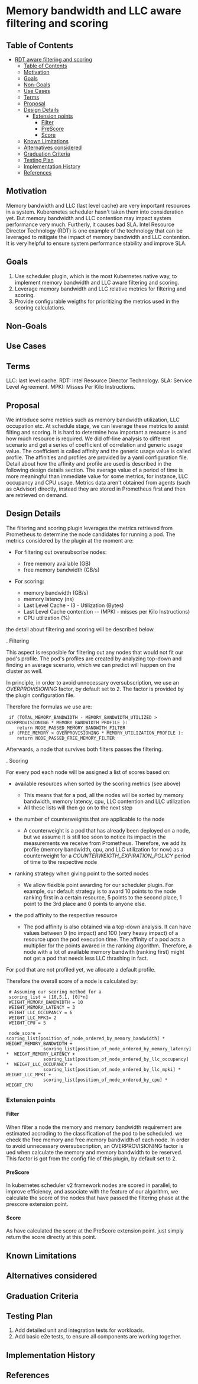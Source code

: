 # Memory bandwidth and LLC aware filtering and scoring

## Table of Contents

<!-- toc -->
- [RDT aware filtering and scoring](#RDT-aware-filtering-and-scoring)
  - [Table of Contents](#table-of-contents)
  - [Motivation](#motivation)
  - [Goals](#goals)
  - [Non-Goals](#non-goals)
  - [Use Cases](#use-cases)
  - [Terms](#terms)
  - [Proposal](#proposal)
  - [Design Details](#design-details)
    - [Extension points](#extension-points)
      - [Filter](#filter)
      - [PreScore](#prescore)
      - [Score](#score)
  - [Known Limitations](#known-limitations)
  - [Alternatives considered](#alternatives-considered)
  - [Graduation Criteria](#graduation-criteria)
  - [Testing Plan](#testing-plan)
  - [Implementation History](#implementation-history)
  - [References](#references)
<!-- /toc -->

## Motivation

Memory bandwidth and LLC (last level cache) are very important resources in a system. Kuberenetes scheduler hasn't taken them into consideration yet. But memory bandwidth and LLC contention may impact system performance very much. Furtherly, it causes bad SLA. Intel Resource Director Technology (RDT) is one example of the technology that can be leveraged to mitigate the impact of memory bandwidth and LLC contention. It is very helpful to ensure system performance stability and improve SLA. 

## Goals
1. Use scheduler plugin, which is the most Kubernetes native way, to implement memory bandwidth and LLC aware filtering and scoring.
2. Leverage memory bandwidth and LLC relative metrics for filtering and scoring.
3. Provide configurable weigths for prioritizing the metrics used in the scoring calculations.

## Non-Goals

## Use Cases

## Terms
LLC: last level cache.
RDT: Intel Resource Director Technology.
SLA: Service Level Agreement.
MPKI: Misses Per Kilo Instructions.

## Proposal
We introduce some metrics such as memory bandwidth utilization, LLC occupation etc. At schedule stage, we can leverage these metrics to assist filting and scoring. It is hard to determine how important a resource is and how much resource is required. We did off-line analysis to different scenario and get a series of coefficient of correlation and generic usage value. The coefficient is called affinity and the generic usage value is called profile. The affinities and profiles are provided by a yaml configuration file. Detail about how the affinity and profile are used is described in the following design details section. The average value of a period of time is more meaningful than immediate value for some metrics, for instance, LLC occupancy and CPU usage. Metrics data aren't obtained from agents (such as cAdvisor) directly, instead they are stored in Prometheus first and then are retrieved on demand.

## Design Details
The filtering and scoring plugin leverages the metrics retrieved from Prometheus to determine the node candidates for running a pod. The metrics considered by the plugin at the moment are:

* For filtering out oversubscribe nodes: 

    * free memory available (GB)
    * free memory bandwidth (GB/s)

* For scoring:

    * memory bandwidth (GB/s)
    * memory latency (ns)
    * Last Level Cache - l3 - Utilization (Bytes)
    * Last Level Cache contention -- (MPKI - misses per Kilo Instructions)
    * CPU utilization (%)

the detail about filtering and scoring will be described below. 

. Filtering

This aspect is resposible for filtering out any nodes that would not fit our pod's profile. 
The pod's profiles are created by analyzing top-down and finding an average scenario, which we can predict will happen on the cluster as well.

In principle, in order to avoid unnecessary oversubscription, we use an *OVERPROVISIONING* factor, by default set to 2. The factor is provided by the plugin configuration file.

Therefore the formulas we use are:

     if (TOTAL_MEMORY_BANDWIDTH - MEMORY_BANDWIDTH_UTILIZED > OVERPROVISIONING * MEMORY_BANDWIDTH_PROFILE ):
        return NODE_PASSED_MEMORY_BANDWITH_FILTER
     if (FREE_MEMORY > OVERPROVISIONING * MEMORY_UTILIZATION_PROFILE ):
        return NODE_PASSED_FREE_MEMORY_FILTER

Afterwards, a node that survives both filters passes the filtering.

. Scoring

For every pod each node will be assigned a list of scores based on:

* available resources when sorted by the scoring metrics (see above)
    * This means that for a pod, all the nodes will be sorted by memory bandwidth, memory latency, cpu, LLC contention and LLC utilization
    * All these lists will then go on to the next step


* the number of counterweights that are applicable to the node
    * A counterweight is a pod that has already been deployed on a node, but we assume it is still too soon to notice its impact in the measurements we receive from Prometheus. Therefore, we add its profile (memory bandwidth, cpu, and LLC utilization for now) as a counterweight for a *COUNTERWEIGTH_EXPIRATION_POLICY* period of time to the respective node

* ranking strategy when giving point to the sorted nodes
    * We allow flexible point awarding for our scheduler plugin. For example, our default strategy is to award 10 points to the node ranking first in a certain resource, 5 points to the second place, 1 point to the 3rd place and 0 points to anyone else.

* the pod affinity to the respective resource
    * The pod affinity is also obtained via a top-down analysis. It can have values between 0 (no impact) and 100 (very heavy impact) of a resource upon the pod execution time. The affinity of a pod acts a multiplier for the points awared in the ranking algorithm.
       Therefore, a node with a lot of available memory bandwith (ranking first) might not get a pod that needs less LLC thrashing in fact.

For pod that are not profiled yet, we allocate a default profile.

Therefore the overall score of a node is calculated by:

     # Assuming our scoring method for a 
     scoring_list = [10,5,1, [0]*n]
     WEIGHT_MEMORY_BANDWIDTH = 10
     WEIGHT_MEMORY_LATENCY = 3
     WEIGHT_LLC_OCCUPANCY = 6
     WEIGHT_LLC_MPKI= 2
     WEIGHT_CPU = 5

     node_score = scoring_list[position_of_node_ordered_by_memory_bandwidth] * WEIGHT_MEMORY_BANDWIDTH + 
                  scoring_list[position_of_node_ordered_by_memory_latency] *  WEIGHT_MEMORY_LATENCY +
                  scoring_list[position_of_node_ordered_by_llc_occupancy] *  WEIGHT_LLC_OCCUPANCY +
                  scoring_list[position_of_node_ordered_by_llc_mpki] *  WEIGHT_LLC_MPKI +
                  scoring_list[position_of_node_ordered_by_cpu] *  WEIGHT_CPU



### Extension points

#### Filter
When filter a node the memory and memory bandwidth requirement are estimated accroding to the classification of the pod to be scheduled. we check the free memory and free memory bandwidth of each node. In order to avoid unnecessary oversubscription, an OVERPROVISIONING factor is ued when calculate the memory and memory bandwidth to be reserved. This factor is got from the config file of this plugin, by default set to 2.

#### PreScore
In kubernetes scheduler v2 framework nodes are scored in parallel, to improve efficiency, and associate with the feature of our algorithm, we calculate the score of the nodes that have passed the filtering phase at the prescore extension point.

#### Score
As have calculated the score at the PreScore extension point. just simply return the score directly at this point.

## Known Limitations

## Alternatives considered

## Graduation Criteria

## Testing Plan
1.  Add detailed unit and integration tests for workloads.
2.  Add basic e2e tests, to ensure all components are working together.

## Implementation History
## References

